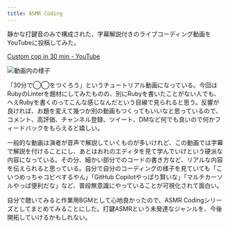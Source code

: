 ```yaml
---
title: ASMR Coding
---
```

静かな打鍵音のみで構成された、字幕解説付きのライブコーディング動画をYouTubeに投稿してみた。

[Custom cop in 30 min - YouTube](https://www.youtube.com/watch?v=HTuNoq9aEWQ)

![](https://lh3.googleusercontent.com/docs/ADP-6oETG2aabXtqkIMSR6p5EJsXGZHaGisUgeBaQj0NT6gd-YU8mMxKcxIgtEcdk4f8QtNXuahPECsDdeWO2SvVFWwkeFmrnqE_ZM0ejkPD99QneVQ-SbSN56wbLc3Z6Dgklm6Lcseu7XBzqkTTn3-k-fR1udHqvIHql8AK2zElM-KlYk_D0SZUnDH14gSD3N0CBQwdcYj2BslIvdCT7JG3-Pqo8svX30M-TVXs7-ja6odN5hOnDnhG1ORSXW5xPBcWPrnRI-rGK0F3z1-dWk1_PAzGUbOVk0BYqkc7lQyPHlNVz__yW51eFdVyp__vuib_5d7uQYTENaOcl8KUxdign-dXlEdU2E8AoZkl7CqMgsCK06Iwueiin0-3p9Jc2SsZboU5hcRbQgYEQ3Y-zJW_9z8pku-T1BV8LD-Dhmq21jUCe-V1X8rGszPMtdLUtJ5NAu5R1LqfvhRPsNGasLb-LYIUW5bMPR7Hpp0tSXan8e2lbPVQ9CD4MM996-GQUVMo1bjki4eT-_siL-zFvm0h8nmWzfyP40M6SrZFq3sY0UTaJ1Ft_DlQrSH3fVBkoecWnnXqkwHDKe0yREp0iMWhrDMFN8anKHI4uvAy0JxGQvg_0yei1gJMtvU_9GqiTFiLK9Mt1rym4esvtPizzcP1MKtJm3B030BjfIcF0JiD2OxKr4zgR0pUQ6rTLAb9ueAoO6aN8mbYNGr7r3p5AP-OKUSAZXhuTiMmFbdw8TjXmUfv0TQUUe1Jt6PZvZrSm1qvhOQ5Ip0TbGpAWoVCR82lFW0gcGeBhd04hyXcUXNHUqxMcGp79K_d51Y8ZDC2X4fLM03j8UvqltqJUF23O5PXU7NxH9ev7vrZzWJhhsZSPE8AO28QidgjkVALNZ4nGf6Tp0Yvklq7dBb9X_M8vA1_HI2zlmp9vBF18XXoXLZc5HJVJeYu7ZYNgOX0DvHPDLne48gpySpOwQxZGAlZVaxeWsiOtwhL0-cMkEFvJMyQIXWkii5Q5K4NHC5Vcq1GdUXNummJhVsQImP0Z3rAoe7Pe8N4w739-DXmDA1c4wKUokL0g17BGgZ7pzFTSkeqyvy02LIuihdvEkfUAvGl6YTBaGLvdyQbhLLLby4F9SYKaFfRK-TMs8NKIJG7lGovHlFlFgQv5t0JvsM_HAAZajRHDAVRXASg7LAm8xpnuhLlqynT4SXzH1yOiaflrV-tz2-S07qpG_5Iqo_Ug18np-Tx1XjqsdxHUHwOIV_MQ5od8_ewSw9ISg "動画内の様子")

「30分で◯◯をつくろう」というチュートリアル動画になっている。今回はRubyのLinterを題材にしてみたものの、別にRubyを書いたことがない人でも、へえRubyを書くのってこんな感じなんだという目線で見られると思う。反響が良ければ、お題を変えて幾つか別の動画もつくってもいいなと思っているので、コメント、高評価、チャンネル登録、ツイート、DMなど何でも良いので何かフィードバックをもらえると嬉しい。

一般的な動画は演者が音声で解説していくものが多いけれど、この動画では字幕で解説を付けることにし、あとはおれのエディタを見て学んでいけという硬派な内容になっている。その分、細かい部分でのコードの書き方など、リアルな内容を伝えられると思っている。自分で自分のコーディングの様子を見ていても「こいつめっちゃコピペするやん」「GitHub Copilotやっぱり賢いな」「マルチカーソルやっぱ便利だな」など、普段無意識にやっていることが可視化されて面白い。

自分で聴いてみると作業用BGMとして心地良かったので、ASMR Codingシリーズとしてまとめてみることにした。打鍵ASMRという未発達なジャンルを、今後開拓していけるかもしれない。
